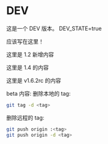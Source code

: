 # DEV

这是一个 DEV 版本。
DEV_STATE=true

应该写在这里！

这里是 1.2 新增内容

这里是 1.4 的内容

这里是 v1.6.2rc 的内容

beta 内容:
删除本地的 tag:

```bash
git tag -d <tag>
```

删除远程的 tag:

```sh
git push origin :<tag>
git push origin -d <tag>
```
